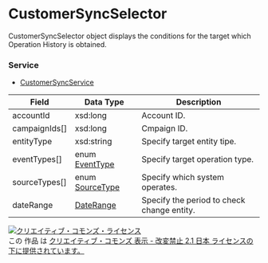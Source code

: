 # CustomerSyncSelector
CustomerSyncSelector object displays the conditions for the target which Operation History is obtained.
### Service
+ [CustomerSyncService](../services/CustomerSyncService.md)

| Field | Data Type | Description | 
|---|---|---|
| accountId| xsd:long| Account ID. |
| campaignIds[]| xsd:long| Cmpaign ID. |
| entityType| xsd:string| Specify target entity tipe. |
| eventTypes[]| enum <a href="../data/EventType.md">EventType</a>| Specify target operation type. |
| sourceTypes[]| enum <a href="../data/SourceType.md">SourceType</a>| Specify which system operates. |
| dateRange| <a href="../data/DateRange.md">DateRange</a>| Specify the period to check change entity. |
<a rel="license" href="http://creativecommons.org/licenses/by-nd/2.1/jp/"><img alt="クリエイティブ・コモンズ・ライセンス" style="border-width:0" src="https://i.creativecommons.org/l/by-nd/2.1/jp/88x31.png" /></a><br />この 作品 は <a rel="license" href="http://creativecommons.org/licenses/by-nd/2.1/jp/">クリエイティブ・コモンズ 表示 - 改変禁止 2.1 日本 ライセンスの下に提供されています。</a>
